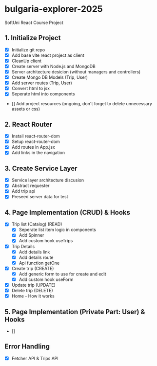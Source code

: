 # bulgaria-explorer-2025
SoftUni React Course Project

## 1. Initialize Project
- [x] Initialize git repo
- [x] Add base vite react project as client
- [x] CleanUp client
- [x] Create server with Node.js and MongoDB
- [x] Server architecture desicion (without managers and controllers)
- [x] Create Mongo DB Models (Trip, User)
- [x] Add server routes (Trip, User)
- [x] Convert html to jsx
- [x] Seperate html into components
- [] Add project resources (ongoing, don't forget to delete unnecessary assets or css)
## 2. React Router
- [x] Install react-router-dom
- [x] Setup react-router-dom
- [x] Add routes in App.jsx
- [x] Add links in the navigation
## 3. Create Service Layer
- [x] Service layer architecture discusion
- [x] Abstract requester
- [x] Add trip api
- [x] Preseed server data for test
## 4. Page Implementation (CRUD) & Hooks
- [x] Trip list (Catalog) (READ)
  - [x] Seperate list item logic in components
  - [x] Add Spinner
  - [x] Add custom hook useTrips
- [x] Trip Details
  - [x] Add details link
  - [x] Add details route
  - [x] Api function getOne
- [x] Create trip (CREATE)
  - [x] Add generic form to use for create and edit
  - [x] Add custom hook useForm
- [x] Update trip (UPDATE)
- [x] Delete trip (DELETE)
- [x] Home - How it works
## 5. Page Implementation (Private Part: User) & Hooks
- [] 
## Error Handling
- [x] Fetcher API & Trips API
